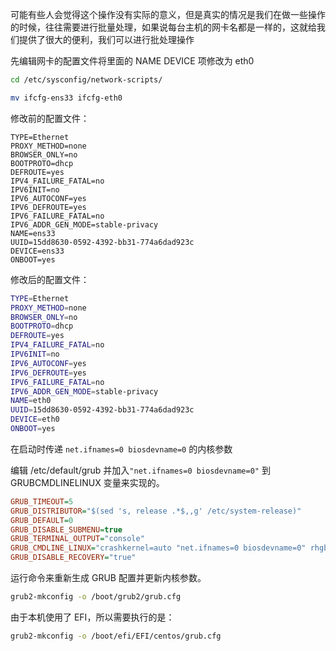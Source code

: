 
可能有些人会觉得这个操作没有实际的意义，但是真实的情况是我们在做一些操作的时候，往往需要进行批量处理，如果说每台主机的网卡名都是一样的，这就给我们提供了很大的便利，我们可以进行批处理操作

先编辑网卡的配置文件将里面的 NAME DEVICE 项修改为 eth0

```bash
cd /etc/sysconfig/network-scripts/

mv ifcfg-ens33 ifcfg-eth0
```

修改前的配置文件：

```text
TYPE=Ethernet
PROXY_METHOD=none
BROWSER_ONLY=no
BOOTPROTO=dhcp
DEFROUTE=yes
IPV4_FAILURE_FATAL=no
IPV6INIT=no
IPV6_AUTOCONF=yes
IPV6_DEFROUTE=yes
IPV6_FAILURE_FATAL=no
IPV6_ADDR_GEN_MODE=stable-privacy
NAME=ens33
UUID=15dd8630-0592-4392-bb31-774a6dad923c
DEVICE=ens33
ONBOOT=yes

```

修改后的配置文件：

```bash
TYPE=Ethernet
PROXY_METHOD=none
BROWSER_ONLY=no
BOOTPROTO=dhcp
DEFROUTE=yes
IPV4_FAILURE_FATAL=no
IPV6INIT=no
IPV6_AUTOCONF=yes
IPV6_DEFROUTE=yes
IPV6_FAILURE_FATAL=no
IPV6_ADDR_GEN_MODE=stable-privacy
NAME=eth0
UUID=15dd8630-0592-4392-bb31-774a6dad923c
DEVICE=eth0
ONBOOT=yes

```

在启动时传递 `net.ifnames=0 biosdevname=0` 的内核参数

编辑 /etc/default/grub 并加入`"net.ifnames=0 biosdevname=0"` 到 GRUBCMDLINELINUX 变量来实现的。

```ini
GRUB_TIMEOUT=5
GRUB_DISTRIBUTOR="$(sed 's, release .*$,,g' /etc/system-release)"
GRUB_DEFAULT=0
GRUB_DISABLE_SUBMENU=true
GRUB_TERMINAL_OUTPUT="console"
GRUB_CMDLINE_LINUX="crashkernel=auto "net.ifnames=0 biosdevname=0" rhgb quiet"
GRUB_DISABLE_RECOVERY="true"
```

运行命令来重新生成 GRUB 配置并更新内核参数。

```bash
grub2-mkconfig -o /boot/grub2/grub.cfg
```

由于本机使用了 EFI，所以需要执行的是：

```bash
grub2-mkconfig -o /boot/efi/EFI/centos/grub.cfg
```
